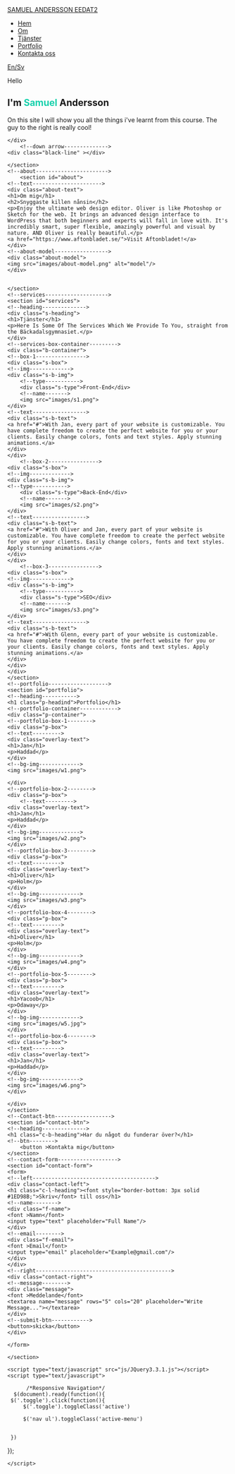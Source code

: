 <!doctype html>
<html>
<head>
<meta charset="utf-8">
<title>Samuel Anderssons snygga sida</title>
<meta http-equiv="X-UA-Compatible" content="IE-edge">
<meta name="viewport" content="width=device-width, initial-scale=1.0">
<!--title-icon--------->
<link rel="shortcut icon" href="images/icon.png">
<link rel="stylesheet" type="text/css" href="css/style.css"/>
<!--using FontAwesome---------------->
<script src="https://kit.fontawesome.com/c8e4d183c2.js" crossorigin="anonymous"></script>
</head>

<body>
	<!--main------------------------>
	<section id="main">
	<!--navigation-------------------------------->
	<nav>
	<!--logo--->
	<a href="#" class="logo">SAMUEL ANDERSSON EEDAT2</a>
	<!--menu--------->
	<div class="toggle"></div>
	<ul class="menu">
	<li class="active"><a href="#main" >Hem</a></li>	
	<li><a href="#about">Om</a></li>	
	<li><a href="#services">Tjänster</a></li>	
	<li><a href="#portfolio">Portfolio</a></li>		
	<li><a href="#contact-form">Kontakta oss</a></li>	
	</ul>
	<!--language-->
	<a href="#" class="lang">En/Sv</a>
	</nav>
	<!--name--------------------------->
	<div class="name">
	<!--hello------->
	<p>Hello</p>
	<!--name--->
	<h1>I'm <font color="#17d1ac">Samuel</font> Andersson</h1>
	<!--details--------------->
	<p class="details">On this site I will show you all the things i've learnt from this course. The guy to the right is really cool!</p>

		
	</div>
		<!--down arrow-------------->
	<div class="black-line" ></div>

	</section>
	<!--about----------------------->
		<section id="about">
	<!--text---------------------->
	<div class="about-text">
	<h1>Om mig</h1>
	<h2>Snyggaste killen nånsin</h2>
	<p>Enjoy the ultimate web design editor. Oliver is like Photoshop or Sketch for the web. It brings an advanced design interface to WordPress that both beginners and experts will fall in love with. It's incredibly smart, super flexible, amazingly powerful and visual by nature. AND Oliver is really beautiful.</p>
	<a href="https://www.aftonbladet.se/">Visit Aftonbladet!</a>
	</div>
	<!--about-model----------------->
	<div class="about-model">
	<img src="images/about-model.png" alt="model"/>	
	</div>
	
	
	</section>
	<!--services-------------------->
	<section id="services">
	<!--heading-------------->
	<div class="s-heading">
	<h1>Tjänster</h1>
	<p>Here Is Some Of The Services Which We Provide To You, straight from the Bäckadalsgymnasiet.</p>
	</div>
	<!--services-box-container--------->
	<div class="b-container">
	<!--box-1---------------->
	<div class="s-box">
	<!--img------------->
	<div class="s-b-img">
		<!--type----------->
		<div class="s-type">Front-End</div>
		<!--name------->
		<img src="images/s1.png">
	</div>
	<!--text----------------->
	<div class="s-b-text">
	<a href="#">With Jan, every part of your website is customizable. You have complete freedom to create the perfect website for you or your clients. Easily change colors, fonts and text styles. Apply stunning animations.</a>	
	</div>
	</div>
		<!--box-2---------------->
	<div class="s-box">
	<!--img------------->
	<div class="s-b-img">
	<!--type----------->
		<div class="s-type">Back-End</div>
		<!--name------->
		<img src="images/s2.png">
	</div>
	<!--text----------------->
	<div class="s-b-text">
	<a href="#">With Oliver and Jan, every part of your website is customizable. You have complete freedom to create the perfect website for you or your clients. Easily change colors, fonts and text styles. Apply stunning animations.</a>	
	</div>
	</div>
		<!--box-3---------------->
	<div class="s-box">
	<!--img------------->
	<div class="s-b-img">
		<!--type----------->
		<div class="s-type">SEO</div>
		<!--name------->
		<img src="images/s3.png">
	</div>
	<!--text----------------->
	<div class="s-b-text">
	<a href="#">With Glenn, every part of your website is customizable. You have complete freedom to create the perfect website for you or your clients. Easily change colors, fonts and text styles. Apply stunning animations.</a>	
	</div>
	</div>
	</div>
	</section>
	<!--portfolio------------------->
	<section id="portfolio">
	<!--heading----------->
	<h1 class="p-headind">Portfolio</h1>
	<!--portfolio-container------------>
	<div class="p-container">
	<!--portfolio-box-1-------->
	<div class="p-box">
	<!--text--------->
	<div class="overlay-text">
	<h1>Jan</h1>
	<p>Haddad</p>	
	</div>
	<!--bg-img------------->
	<img src="images/w1.png">
		
	</div>
	<!--portfolio-box-2-------->
	<div class="p-box">
		<!--text--------->
	<div class="overlay-text">
	<h1>Jan</h1>
	<p>Haddad</p>	
	</div>
	<!--bg-img------------->
	<img src="images/w2.png">
	</div>
	<!--portfolio-box-3-------->
	<div class="p-box">
	<!--text--------->
	<div class="overlay-text">
	<h1>Oliver</h1>
	<p>Holm</p>	
	</div>
	<!--bg-img------------->
	<img src="images/w3.png">
	</div>
	<!--portfolio-box-4-------->
	<div class="p-box">
	<!--text--------->
	<div class="overlay-text">
	<h1>Oliver</h1>
	<p>Holm</p>	
	</div>
	<!--bg-img------------->	
	<img src="images/w4.png">
	</div>
	<!--portfolio-box-5-------->
	<div class="p-box">
	<!--text--------->
	<div class="overlay-text">
	<h1>Yacoob</h1>
	<p>Odaway</p>	
	</div>
	<!--bg-img------------->	
	<img src="images/w5.jpg">
	</div>
	<!--portfolio-box-6-------->
	<div class="p-box">
	<!--text--------->
	<div class="overlay-text">
	<h1>Jan</h1>
	<p>Haddad</p>	
	</div>
	<!--bg-img------------->	
	<img src="images/w6.png">
	</div>
		
	</div>
	</section>
	<!--Contact-btn------------------>
	<section id="contact-btn">
	<!--heading-------------->
	<h1 class="c-b-heading">Har du något du funderar över?</h1>
	<!--btn-------->
		<button >Kontakta mig</button>
	</section>
	<!--contact-form------------------->
	<section id="contact-form">
	<form>
	<!--left--------------------------------------->
	<div class="contact-left">
	<h1 class="c-l-heading"><font style="border-bottom: 3px solid #1ED98B;">Skriv</font> till oss</h1>
	<!--name-------->
	<div class="f-name">
	<font >Namn</font>
	<input type="text" placeholder="Full Name"/>
	</div>
	<!--email-------->
	<div class="f-email">
	<font >Email</font>
	<input type="email" placeholder="Example@gmail.com"/>
	</div>
	</div>
	<!--right------------------------------------------->
	<div class="contact-right">
	<!--message-------->
	<div class="message">
	<font >Meddelande</font>
	<textarea name="message" rows="5" cols="20" placeholder="Write Message..."></textarea>
	</div>
	<!--submit-btn------------>
	<button>skicka</button>
	</div>
		
	</form>
	
	</section>
	
	<script type="text/javascript" src="js/JQuery3.3.1.js"></script>
	<script type="text/javascript">
	
		  /*Responsive Navigation*/
	  $(document).ready(function(){
	 $('.toggle').click(function(){
		 $('.toggle').toggleClass('active')
		 
		 $('nav ul').toggleClass('active-menu')
		
		 
	 })
 });
	
	</script>
</body>
</html>
